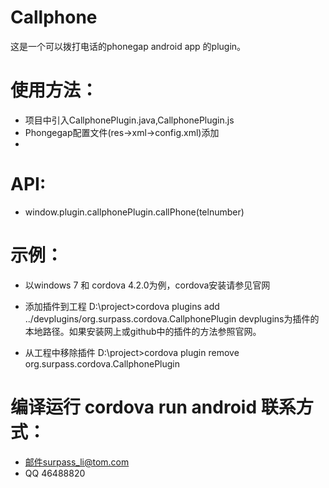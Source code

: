 Callphone
=========

这是一个可以拨打电话的phonegap android app 的plugin。

使用方法：
========
+ 项目中引入CallphonePlugin.java,CallphonePlugin.js
+ Phongegap配置文件(res->xml->config.xml)添加
+ <plugin name="Callphone" value="org.surpass.cordova.CallphonePlugin" />


API:
=========
* window.plugin.callphonePlugin.callPhone(telnumber) 

示例：
=========
* 以windows 7 和 cordova 4.2.0为例，cordova安装请参见官网
* 添加插件到工程
	D:\project>cordova plugins add ../devplugins/org.surpass.cordova.CallphonePlugin
	devplugins为插件的本地路径。如果安装网上或github中的插件的方法参照官网。
	
* 从工程中移除插件
	D:\project>cordova  plugin remove org.surpass.cordova.CallphonePlugin

编译运行
cordova run android
联系方式：
=========
* 邮件surpass_li@tom.com
* QQ  46488820


